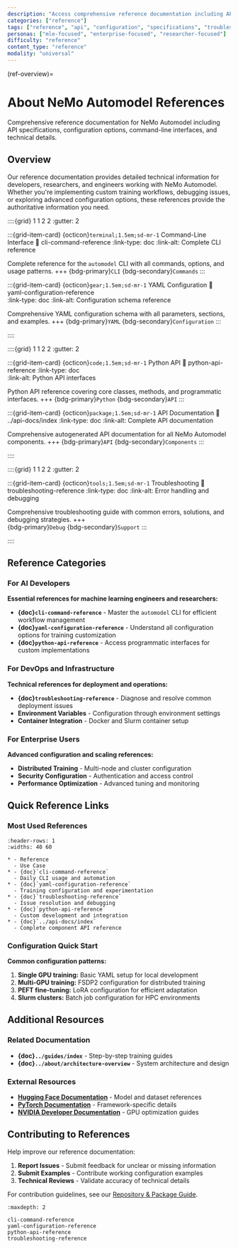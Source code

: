 ```yaml
---
description: "Access comprehensive reference documentation including API specifications, configuration options, and technical details."
categories: ["reference"]
tags: ["reference", "api", "configuration", "specifications", "troubleshooting", "python-api"]
personas: ["mle-focused", "enterprise-focused", "researcher-focused"]
difficulty: "reference"
content_type: "reference"
modality: "universal"
---
```


(ref-overview)=
# About NeMo Automodel References

Comprehensive reference documentation for NeMo Automodel including API specifications, configuration options, command-line interfaces, and technical details.

## Overview

Our reference documentation provides detailed technical information for developers, researchers, and engineers working with NeMo Automodel. Whether you're implementing custom training workflows, debugging issues, or exploring advanced configuration options, these references provide the authoritative information you need.

::::{grid} 1 1 2 2
:gutter: 2

:::{grid-item-card} {octicon}`terminal;1.5em;sd-mr-1` Command-Line Interface
:link: cli-command-reference
:link-type: doc
:link-alt: Complete CLI reference

Complete reference for the `automodel` CLI with all commands, options, and usage patterns.
+++
{bdg-primary}`CLI` {bdg-secondary}`Commands`
:::

:::{grid-item-card} {octicon}`gear;1.5em;sd-mr-1` YAML Configuration
:link: yaml-configuration-reference  
:link-type: doc
:link-alt: Configuration schema reference

Comprehensive YAML configuration schema with all parameters, sections, and examples.
+++
{bdg-primary}`YAML` {bdg-secondary}`Configuration`
:::

::::

::::{grid} 1 1 2 2
:gutter: 2

:::{grid-item-card} {octicon}`code;1.5em;sd-mr-1` Python API
:link: python-api-reference
:link-type: doc  
:link-alt: Python API interfaces

Python API reference covering core classes, methods, and programmatic interfaces.
+++
{bdg-primary}`Python` {bdg-secondary}`API`
:::

:::{grid-item-card} {octicon}`package;1.5em;sd-mr-1` API Documentation
:link: ../api-docs/index
:link-type: doc
:link-alt: Complete API documentation

Comprehensive autogenerated API documentation for all NeMo Automodel components.
+++
{bdg-primary}`API` {bdg-secondary}`Components`
:::

::::

::::{grid} 1 1 2 2
:gutter: 2

:::{grid-item-card} {octicon}`tools;1.5em;sd-mr-1` Troubleshooting
:link: troubleshooting-reference
:link-type: doc
:link-alt: Error handling and debugging

Comprehensive troubleshooting guide with common errors, solutions, and debugging strategies.
+++  
{bdg-primary}`Debug` {bdg-secondary}`Support`
:::

::::

## Reference Categories

### For AI Developers

**Essential references for machine learning engineers and researchers:**

- **{doc}`cli-command-reference`** - Master the `automodel` CLI for efficient workflow management
- **{doc}`yaml-configuration-reference`** - Understand all configuration options for training customization
- **{doc}`python-api-reference`** - Access programmatic interfaces for custom implementations

### For DevOps and Infrastructure

**Technical references for deployment and operations:**

- **{doc}`troubleshooting-reference`** - Diagnose and resolve common deployment issues
- **Environment Variables** - Configuration through environment settings
- **Container Integration** - Docker and Slurm container setup

### For Enterprise Users

**Advanced configuration and scaling references:**

- **Distributed Training** - Multi-node and cluster configuration
- **Security Configuration** - Authentication and access control
- **Performance Optimization** - Advanced tuning and monitoring

## Quick Reference Links

### Most Used References

```{list-table}
:header-rows: 1
:widths: 40 60

* - Reference
  - Use Case
* - {doc}`cli-command-reference`
  - Daily CLI usage and automation
* - {doc}`yaml-configuration-reference`  
  - Training configuration and experimentation
* - {doc}`troubleshooting-reference`
  - Issue resolution and debugging
* - {doc}`python-api-reference`
  - Custom development and integration
* - {doc}`../api-docs/index`
  - Complete component API reference
```

### Configuration Quick Start

**Common configuration patterns:**

1. **Single GPU training:** Basic YAML setup for local development
2. **Multi-GPU training:** FSDP2 configuration for distributed training  
3. **PEFT fine-tuning:** LoRA configuration for efficient adaptation
4. **Slurm clusters:** Batch job configuration for HPC environments

## Additional Resources

### Related Documentation

- **{doc}`../guides/index`** - Step-by-step training guides
- **{doc}`../about/architecture-overview`** - System architecture and design

### External Resources

- **[Hugging Face Documentation](https://huggingface.co/docs)** - Model and dataset references
- **[PyTorch Documentation](https://pytorch.org/docs)** - Framework-specific details
- **[NVIDIA Developer Documentation](https://developer.nvidia.com/)** - GPU optimization guides

## Contributing to References

Help improve our reference documentation:

1. **Report Issues** - Submit feedback for unclear or missing information
2. **Submit Examples** - Contribute working configuration examples
3. **Technical Reviews** - Validate accuracy of technical details

For contribution guidelines, see our [Repository & Package Guide](../about/repository-and-package-guide.md).

```{toctree}
:maxdepth: 2

cli-command-reference
yaml-configuration-reference
python-api-reference
troubleshooting-reference
```